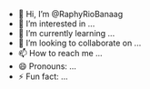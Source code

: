 - 👋 Hi, I’m @RaphyRioBanaag
- 👀 I’m interested in ...
- 🌱 I’m currently learning ...
- 💞️ I’m looking to collaborate on ...
- 📫 How to reach me ...
- 😄 Pronouns: ...
- ⚡ Fun fact: ...

<!---
RaphyRioBanaag/RaphyRioBanaag is a ✨ special ✨ repository because its `README.md` (this file) appears on your GitHub profile.
You can click the Preview link to take a look at your changes.
--->
